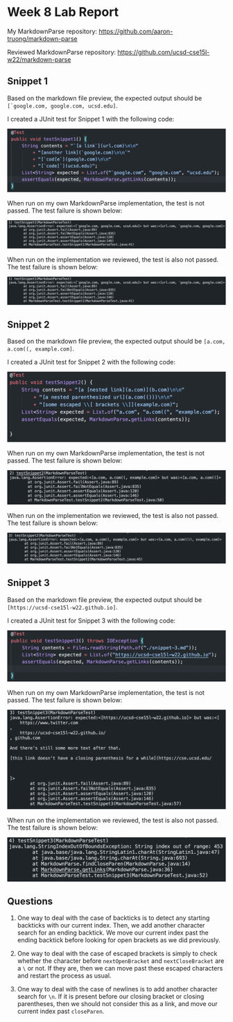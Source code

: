 # Week 8 Lab Report

My MarkdownParse repository: https://github.com/aaron-truong/markdown-parse

Reviewed MarkdownParse repository: https://github.com/ucsd-cse15l-w22/markdown-parse

## Snippet 1

Based on the markdown file preview, the expected output should be ``[`google.com, google.com, ucsd.edu]``.

I created a JUnit test for Snippet 1 with the following code:

![Image](image1.png)

When run on my own MarkdownParse implementation, the test is not passed. The test failure is shown below:

![Image](image2.png)

When run on the implementation we reviewed, the test is also not passed. The test failure is shown below:

![Image](image2.png)

## Snippet 2

Based on the markdown file preview, the expected output should be ``[a.com, a.com((, example.com]``.

I created a JUnit test for Snippet 2 with the following code:

![Image](image4.png)

When run on my own MarkdownParse implementation, the test is not passed. The test failure is shown below:

![Image](image5.png)

When run on the implementation we reviewed, the test is also not passed. The test failure is shown below:

![Image](image6.png)

## Snippet 3

Based on the markdown file preview, the expected output should be ``[https://ucsd-cse15l-w22.github.io]``.

I created a JUnit test for Snippet 3 with the following code:

![Image](image7.png)

When run on my own MarkdownParse implementation, the test is not passed. The test failure is shown below:

![Image](image8.png)

When run on the implementation we reviewed, the test is also not passed. The test failure is shown below:

![Image](image9.png)

## Questions

1) One way to deal with the case of backticks is to detect any starting backticks with our current index. Then, we add another character search for an ending backtick. We move our current index past the ending backtick before looking for open brackets as we did previously. 

2) One way to deal with the case of escaped brackets is simply to check whether the character before `nextOpenBracket` and `nextCloseBracket` are a `\` or not. If they are, then we can move past these escaped characters and restart the process as usual.

3) One way to deal with the case of newlines is to add another character search for `\n`. If it is present before our closing bracket or closing parentheses, then we should not consider this as a link, and move our current index past `closeParen`.